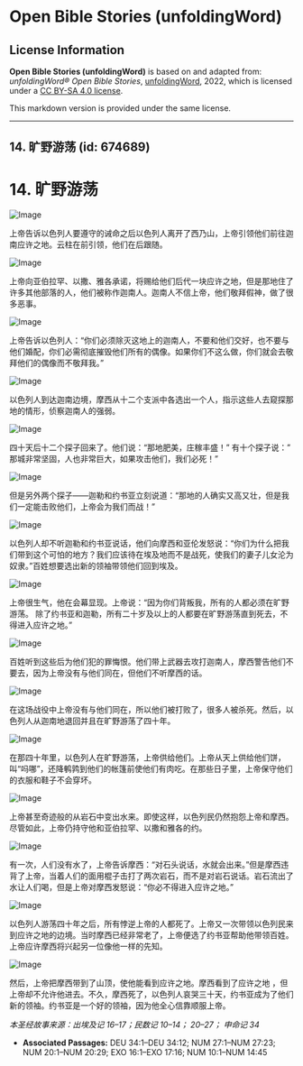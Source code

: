 # Open Bible Stories (unfoldingWord)

## License Information

**Open Bible Stories (unfoldingWord)** is based on and adapted from: _unfoldingWord® Open Bible Stories_, [unfoldingWord](https://unfoldingword.org/utw), 2022, which is licensed under a [CC BY-SA 4.0 license](https://creativecommons.org/licenses/by-sa/4.0/legalcode.en).

This markdown version is provided under the same license.



--------------------------------

## 14. 旷野游荡 (id: 674689)

14\. 旷野游荡
=========

![Image](https://cdn.door43.org/obs/jpg/360px/obs-en-14-01.jpg?direct&)

上帝告诉以色列人要遵守的诫命之后以色列人离开了西乃山，上帝引领他们前往迦南应许之地。云柱在前引领，他们在后跟随。

![Image](https://cdn.door43.org/obs/jpg/360px/obs-en-14-02.jpg?direct&)

上帝向亚伯拉罕、以撒、雅各承诺，将赐给他们后代一块应许之地，但是那地住了许多其他部落的人，他们被称作迦南人。迦南人不信上帝，他们敬拜假神，做了很多恶事。

![Image](https://cdn.door43.org/obs/jpg/360px/obs-en-14-03.jpg?direct&)

上帝告诉以色列人：“你们必须除灭这地上的迦南人，不要和他们交好，也不要与他们婚配，你们必需彻底摧毁他们所有的偶像。如果你们不这么做，你们就会去敬拜他们的偶像而不敬拜我。”

![Image](https://cdn.door43.org/obs/jpg/360px/obs-en-14-04.jpg?direct&)

以色列人到达迦南边境，摩西从十二个支派中各选出一个人，指示这些人去窥探那地的情形，侦察迦南人的强弱。

![Image](https://cdn.door43.org/obs/jpg/360px/obs-en-14-05.jpg?direct&)

四十天后十二个探子回来了。他们说：“那地肥美，庄稼丰盛！” 有十个探子说：” 那城非常坚固，人也非常巨大，如果攻击他们，我们必死！”

![Image](https://cdn.door43.org/obs/jpg/360px/obs-en-14-06.jpg?direct&)

但是另外两个探子——迦勒和约书亚立刻说道：“那地的人确实又高又壮，但是我们一定能击败他们，上帝会为我们而战！”

![Image](https://cdn.door43.org/obs/jpg/360px/obs-en-14-07.jpg?direct&)

以色列人却不听迦勒和约书亚说话，他们向摩西和亚伦发怒说：“你们为什么把我们带到这个可怕的地方？我们应该待在埃及地而不是战死，使我们的妻子儿女沦为奴隶。”百姓想要选出新的领袖带领他们回到埃及。

![Image](https://cdn.door43.org/obs/jpg/360px/obs-en-14-08.jpg?direct&)

上帝很生气，他在会幕显现。上帝说：“因为你们背叛我，所有的人都必须在旷野游荡。 除了约书亚和迦勒，所有二十岁及以上的人都要在旷野游荡直到死去，不得进入应许之地。”

![Image](https://cdn.door43.org/obs/jpg/360px/obs-en-14-09.jpg?direct&)

百姓听到这些后为他们犯的罪悔恨。他们带上武器去攻打迦南人，摩西警告他们不要去，因为上帝没有与他们同在，但他们不听摩西的话。

![Image](https://cdn.door43.org/obs/jpg/360px/obs-en-14-10.jpg?direct&)

在这场战役中上帝没有与他们同在，所以他们被打败了，很多人被杀死。然后，以色列人从迦南地退回并且在旷野游荡了四十年。

![Image](https://cdn.door43.org/obs/jpg/360px/obs-en-14-11.jpg?direct&)

在那四十年里，以色列人在旷野游荡，上帝供给他们。上帝从天上供给他们饼，叫“吗哪”，还降鹌鹑到他们的帐篷前使他们有肉吃。在那些日子里，上帝保守他们的衣服和鞋子不会穿坏。

![Image](https://cdn.door43.org/obs/jpg/360px/obs-en-14-12.jpg?direct&)

上帝甚至奇迹般的从岩石中变出水来。即使这样，以色列民仍然抱怨上帝和摩西。尽管如此，上帝仍持守他和亚伯拉罕、以撒和雅各的约。

![Image](https://cdn.door43.org/obs/jpg/360px/obs-en-14-13.jpg?direct&)

有一次，人们没有水了，上帝告诉摩西：“对石头说话，水就会出来。”但是摩西违背了上帝，当着人们的面用棍子击打了两次岩石，而不是对岩石说话。岩石流出了水让人们喝，但是上帝对摩西发怒说：“你必不得进入应许之地。”

![Image](https://cdn.door43.org/obs/jpg/360px/obs-en-14-14.jpg?direct&)

以色列人游荡四十年之后，所有悖逆上帝的人都死了。上帝又一次带领以色列民来到应许之地的边境。当时摩西已经非常老了，上帝便选了约书亚帮助他带领百姓。上帝应许摩西将兴起另一位像他一样的先知。

![Image](https://cdn.door43.org/obs/jpg/360px/obs-en-14-15.jpg?direct&)

然后，上帝把摩西带到了山顶，使他能看到应许之地。摩西看到了应许之地 ，但上帝却不允许他进去。不久，摩西死了，以色列人哀哭三十天，约书亚成为了他们新的领袖。约书亚是一个好的领袖，因为他全心信靠顺服上帝。

*本圣经故事来源：出埃及记 16–17；民数记 10–14； 20–27； 申命记 34*

* **Associated Passages:** DEU 34:1–DEU 34:12; NUM 27:1–NUM 27:23; NUM 20:1–NUM 20:29; EXO 16:1–EXO 17:16; NUM 10:1–NUM 14:45

